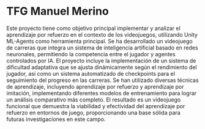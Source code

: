 # TFG Manuel Merino

Este proyecto tiene como objetivo principal implementar y analizar el aprendizaje por
refuerzo en el contexto de los videojuegos, utilizando Unity ML-Agents como herramienta
principal. Se ha desarrollado un videojuego de carreras que integra un sistema de inteligencia
artificial basado en redes neuronales, permitiendo la competencia entre el jugador y agentes
controlados por IA. El proyecto incluye la implementación de un sistema de dificultad
adaptativa que se ajusta dinámicamente según el rendimiento del jugador, así como un
sistema automatizado de checkpoints para el seguimiento del progreso en las carreras.
Se han utilizado diversas técnicas de aprendizaje, incluyendo aprendizaje por refuerzo
y aprendizaje por imitación, implementando diferentes modelos de entrenamiento para
lograr un análisis comparativo más completo. El resultado es un videojuego funcional que
demuestra la viabilidad y efectividad del aprendizaje por refuerzo en entornos de juego,
proporcionando una base sólida para futuras investigaciones en este campo.
